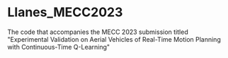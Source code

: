 # Llanes_MECC2023
The code that accompanies the MECC 2023 submission titled "Experimental Validation on Aerial Vehicles of Real-Time Motion Planning with Continuous-Time Q-Learning"

